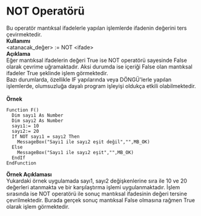 # NOT Operatörü

Bu operatör mantıksal ifadelerle yapılan işlemlerde ifadenin değerini ters çevirmektedir.\
**Kullanımı**\
\<atanacak\_değer> := NOT \<ifade>\
**Açıklama**\
Eğer mantıksal ifadelerin değeri True ise NOT operatörü sayesinde False olarak çevrime uğramaktadır. Aksi durumda ise içeriği False olan mantıksal ifadeler True şeklinde işlem görmektedir.\
Bazı durumlarda, özellikle IF yapılarında veya DÖNGÜ'lerle yapılan işlemlerde, olumsuzluğa dayalı program işleyişi oldukça etkili olabilmektedir.\
\
**Örnek**

```
Function F()
  Dim sayı1 As Number
  Dim sayı2 As Number
  sayı1:= 10
  sayı2:= 20
  If NOT sayı1 = sayı2 Then
    MessageBox("Sayı1 ile sayı2 eşit değil","",MB_OK)
  Else
    MessageBox("Sayı1 ile sayı2 eşit","",MB_OK)
  EndIf
EndFunction
```

**Örnek Açıklaması**\
Yukardaki örnek uygulamada sayı1, sayı2 değişkenlerine sıra ile 10 ve 20 değerleri atanmakta ve bir karşılaştırma işlemi uygulanmaktadır. İşlem sırasında ise NOT operatörü ile sonuç mantıksal ifadesinin değeri tersine çevrilmektedir. Burada gerçek sonuç mantıksal False olmasına rağmen True olarak işlem görmektedir.

